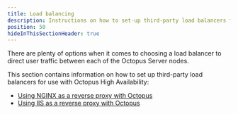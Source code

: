 ```yaml
---
title: Load balancing
description: Instructions on how to set-up third-party load balancers for Octopus High Availability (HA) to direct user traffic between each of the Octopus Server nodes.
position: 50
hideInThisSectionHeader: true
---
```


There are plenty of options when it comes to choosing a load balancer to direct user traffic between each of the Octopus Server nodes. 

This section contains information on how to set up third-party load balancers for use with Octopus High Availability:

- [Using NGINX as a reverse proxy with Octopus](/docs/security/exposing-octopus/use-nginx-as-reverse-proxy.md)
- [Using IIS as a reverse proxy with Octopus](/docs/security/exposing-octopus/use-iis-as-reverse-proxy.md)